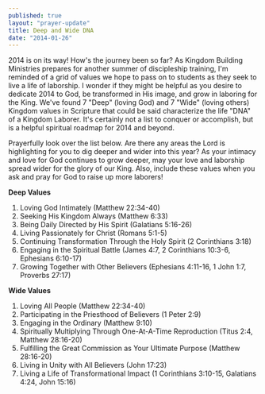 ```yaml
---
published: true
layout: "prayer-update"
title: Deep and Wide DNA
date: "2014-01-26"
---
```



2014 is on its way!  How's the journey been so far?  As Kingdom Building Ministries prepares for another summer of discipleship training, I'm reminded of a grid of values we hope to pass on to students as they seek to live a life of laborship.  I wonder if they might be helpful as you desire to dedicate 2014 to God, be transformed in His image, and grow in laboring for the King.  We've found 7 "Deep" (loving God) and 7 "Wide" (loving others) Kingdom values in Scripture that could be said characterize the life "DNA" of a Kingdom Laborer. It's certainly not a list to conquer or accomplish, but is a helpful spiritual roadmap for 2014 and beyond.

Prayerfully look over the list below.  Are there any areas the Lord is highlighting for you to dig deeper and wider into this year?  As your intimacy and love for God continues to grow deeper, may your love and laborship spread wider for the glory of our King.  Also, include these values when you ask and pray for God to raise up more laborers! 

**Deep Values**
1. Loving God Intimately (Matthew 22:34-40)
2. Seeking His Kingdom Always (Matthew 6:33)
3. Being Daily Directed by His Spirit (Galatians 5:16-26)
4. Living Passionately for Christ (Romans 5:1-5)
5. Continuing Transformation Through the Holy Spirit (2 Corinthians 3:18)
6. Engaging in the Spiritual Battle (James 4:7, 2 Corinthians 10:3-6, Ephesians 6:10-17)
7. Growing Together with Other Believers (Ephesians 4:11-16, 1 John 1:7, Proverbs 27:17)

**Wide Values**
1. Loving All People (Matthew 22:34-40)
2. Participating in the Priesthood of Believers (1 Peter 2:9)
3. Engaging in the Ordinary (Matthew 9:10)
4. Spiritually Multiplying Through One-At-A-Time Reproduction (Titus 2:4, Matthew 28:16-20)
5. Fulfilling the Great Commission as Your Ultimate Purpose (Matthew 28:16-20)
6. Living in Unity with All Believers (John 17:23)
7. Living a Life of Transformational Impact (1 Corinthians 3:10-15, Galatians 4:24, John 15:16)